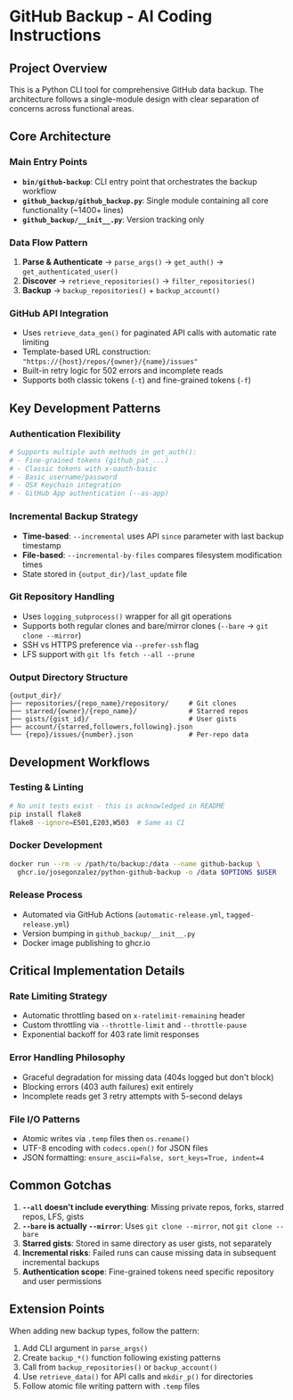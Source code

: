 # GitHub Backup - AI Coding Instructions

## Project Overview

This is a Python CLI tool for comprehensive GitHub data backup. The architecture follows a single-module design with clear separation of concerns across functional areas.

## Core Architecture

### Main Entry Points
- **`bin/github-backup`**: CLI entry point that orchestrates the backup workflow
- **`github_backup/github_backup.py`**: Single module containing all core functionality (~1400+ lines)
- **`github_backup/__init__.py`**: Version tracking only

### Data Flow Pattern
1. **Parse & Authenticate** → `parse_args()` → `get_auth()` → `get_authenticated_user()`
2. **Discover** → `retrieve_repositories()` → `filter_repositories()`  
3. **Backup** → `backup_repositories()` + `backup_account()`

### GitHub API Integration
- Uses `retrieve_data_gen()` for paginated API calls with automatic rate limiting
- Template-based URL construction: `"https://{host}/repos/{owner}/{name}/issues"`
- Built-in retry logic for 502 errors and incomplete reads
- Supports both classic tokens (`-t`) and fine-grained tokens (`-f`)

## Key Development Patterns

### Authentication Flexibility
```python
# Supports multiple auth methods in get_auth():
# - Fine-grained tokens (github_pat_...) 
# - Classic tokens with x-oauth-basic
# - Basic username/password
# - OSX Keychain integration
# - GitHub App authentication (--as-app)
```

### Incremental Backup Strategy
- **Time-based**: `--incremental` uses API `since` parameter with last backup timestamp
- **File-based**: `--incremental-by-files` compares filesystem modification times
- State stored in `{output_dir}/last_update` file

### Git Repository Handling
- Uses `logging_subprocess()` wrapper for all git operations
- Supports both regular clones and bare/mirror clones (`--bare` → `git clone --mirror`)
- SSH vs HTTPS preference via `--prefer-ssh` flag
- LFS support with `git lfs fetch --all --prune`

### Output Directory Structure
```
{output_dir}/
├── repositories/{repo_name}/repository/     # Git clones
├── starred/{owner}/{repo_name}/             # Starred repos
├── gists/{gist_id}/                         # User gists  
├── account/{starred,followers,following}.json
└── {repo}/issues/{number}.json              # Per-repo data
```

## Development Workflows

### Testing & Linting
```bash
# No unit tests exist - this is acknowledged in README
pip install flake8
flake8 --ignore=E501,E203,W503  # Same as CI
```

### Docker Development
```bash
docker run --rm -v /path/to/backup:/data --name github-backup \
  ghcr.io/josegonzalez/python-github-backup -o /data $OPTIONS $USER
```

### Release Process
- Automated via GitHub Actions (`automatic-release.yml`, `tagged-release.yml`)
- Version bumping in `github_backup/__init__.py`
- Docker image publishing to ghcr.io

## Critical Implementation Details

### Rate Limiting Strategy
- Automatic throttling based on `x-ratelimit-remaining` header
- Custom throttling via `--throttle-limit` and `--throttle-pause`
- Exponential backoff for 403 rate limit responses

### Error Handling Philosophy
- Graceful degradation for missing data (404s logged but don't block)
- Blocking errors (403 auth failures) exit entirely
- Incomplete reads get 3 retry attempts with 5-second delays

### File I/O Patterns
- Atomic writes via `.temp` files then `os.rename()`
- UTF-8 encoding with `codecs.open()` for JSON files
- JSON formatting: `ensure_ascii=False, sort_keys=True, indent=4`

## Common Gotchas

1. **`--all` doesn't include everything**: Missing private repos, forks, starred repos, LFS, gists
2. **`--bare` is actually `--mirror`**: Uses `git clone --mirror`, not `git clone --bare`
3. **Starred gists**: Stored in same directory as user gists, not separately
4. **Incremental risks**: Failed runs can cause missing data in subsequent incremental backups
5. **Authentication scope**: Fine-grained tokens need specific repository and user permissions

## Extension Points

When adding new backup types, follow the pattern:
1. Add CLI argument in `parse_args()`
2. Create `backup_*()` function following existing patterns
3. Call from `backup_repositories()` or `backup_account()`
4. Use `retrieve_data()` for API calls and `mkdir_p()` for directories
5. Follow atomic file writing pattern with `.temp` files
